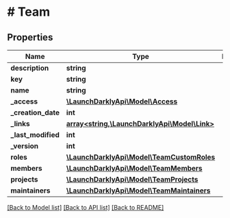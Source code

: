 # # Team

## Properties

Name | Type | Description | Notes
------------ | ------------- | ------------- | -------------
**description** | **string** |  | [optional]
**key** | **string** |  | [optional]
**name** | **string** |  | [optional]
**_access** | [**\LaunchDarklyApi\Model\Access**](Access.md) |  | [optional]
**_creation_date** | **int** |  | [optional]
**_links** | [**array<string,\LaunchDarklyApi\Model\Link>**](Link.md) |  | [optional]
**_last_modified** | **int** |  | [optional]
**_version** | **int** |  | [optional]
**roles** | [**\LaunchDarklyApi\Model\TeamCustomRoles**](TeamCustomRoles.md) |  | [optional]
**members** | [**\LaunchDarklyApi\Model\TeamMembers**](TeamMembers.md) |  | [optional]
**projects** | [**\LaunchDarklyApi\Model\TeamProjects**](TeamProjects.md) |  | [optional]
**maintainers** | [**\LaunchDarklyApi\Model\TeamMaintainers**](TeamMaintainers.md) |  | [optional]

[[Back to Model list]](../../README.md#models) [[Back to API list]](../../README.md#endpoints) [[Back to README]](../../README.md)
